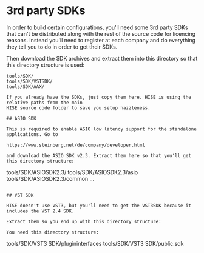 # 3rd party SDKs

In order to build certain configurations, you'll need some 3rd party SDKs that can't be distributed 
along with the rest of the source code for licencing reasons. Instead you'll need to register at each
company and do everything they tell you to do in order to get their SDKs. 

Then download the SDK archives and extract them into this directory so that this directory structure is used:

```
tools/SDK/
tools/SDK/VSTSDK/
tools/SDK/AAX/

If you already have the SDKs, just copy them here. HISE is using the relative paths from the main 
HISE source code folder to save you setup hazzleness.

## ASIO SDK

This is required to enable ASIO low latency support for the standalone applications. Go to

https://www.steinberg.net/de/company/developer.html

and download the ASIO SDK v2.3. Extract them here so that you'll get this directory structure:

```
tools/SDK/ASIOSDK2.3/
tools/SDK/ASIOSDK2.3/asio
tools/SDK/ASIOSDK2.3/common
...
```

## VST SDK

HISE doesn't use VST3, but you'll need to get the VST3SDK because it includes the VST 2.4 SDK.

Extract them so you end up with this directory structure:

You need this directory structure:

```
tools/SDK/VST3 SDK/plugininterfaces
tools/SDK/VST3 SDK/public.sdk
```

